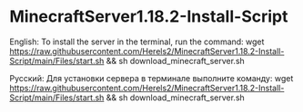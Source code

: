 # MinecraftServer1.18.2-Install-Script

English:
To install the server in the terminal, run the command: wget https://raw.githubusercontent.com/Herels2/MinecraftServer1.18.2-Install-Script/main/Files/start.sh && sh download_minecraft_server.sh

Русский:
Для установки сервера в терминале выполните команду: wget https://raw.githubusercontent.com/Herels2/MinecraftServer1.18.2-Install-Script/main/Files/start.sh && sh download_minecraft_server.sh
